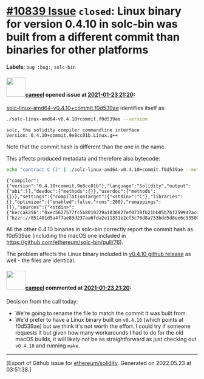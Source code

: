 # [\#10839 Issue](https://github.com/ethereum/solidity/issues/10839) `closed`: Linux binary for version 0.4.10 in solc-bin was built from a different commit than binaries for other platforms
**Labels**: `bug :bug:`, `solc-bin`


#### <img src="https://avatars.githubusercontent.com/u/137030?v=4" width="50">[cameel](https://github.com/cameel) opened issue at [2021-01-23 21:20](https://github.com/ethereum/solidity/issues/10839):

[solc-linux-amd64-v0.4.10+commit.f0d539ae](https://github.com/ethereum/solc-bin/blob/gh-pages/linux-amd64/solc-linux-amd64-v0.4.10+commit.f0d539ae) identifies itself as:

``` bash
./solc-linux-amd64-v0.4.10+commit.f0d539ae --version
```
```
solc, the solidity compiler commandline interface
Version: 0.4.10+commit.9e8cc01b.Linux.g++
```
Note that the commit hash is different than the one in the name.

This affects produced metadata and therefore also bytecode:
``` bash
echo "contract C {}" | ./solc-linux-amd64-v0.4.10+commit.f0d539ae --metadata -
```
```
{"compiler":{"version":"0.4.10+commit.9e8cc01b"},"language":"Solidity","output":{"abi":[],"devdoc":{"methods":{}},"userdoc":{"methods":{}}},"settings":{"compilationTarget":{"<stdin>":"C"},"libraries":{},"optimizer":{"enabled":false,"runs":200},"remappings":[]},"sources":{"<stdin>":{"keccak256":"0xec5627577fc5b8010229a1036827ef0739fb21bb05b7bf259947acdded145877","urls":["bzzr://851401d5a4f7ae83d237aa6fda2e11331e2cf3c76d8a733bdd5d8ee6c93500f7"]}},"version":1}
```

All the other 0.4.10 binaries in solc-bin correctly report the commit hash as f0d539ae (including the macOS one included in https://github.com/ethereum/solc-bin/pull/76).

The problem affects the Linux binary included in [v0.4.10 github release](https://github.com/ethereum/solidity/releases/tag/v0.4.10) as well - the files are identical.

#### <img src="https://avatars.githubusercontent.com/u/137030?v=4" width="50">[cameel](https://github.com/cameel) commented at [2021-01-23 21:20](https://github.com/ethereum/solidity/issues/10839#issuecomment-766877359):

Decision from the call today:
- We're going to rename the file to match the commit it was built from.
- We'd prefer to have a Linux binary built on `v0.4.10` (which points at f0d539ae) but we think it's not worth the effort. I could try if someone requests it but given how many workarounds I had to do for the old macOS builds, it will likely not be as straightforward as just checking out `v0.4.10` and running `make`.


-------------------------------------------------------------------------------



[Export of Github issue for [ethereum/solidity](https://github.com/ethereum/solidity). Generated on 2022.05.23 at 03:51:38.]
